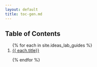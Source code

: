 ```yaml
---
layout: default
title: toc-gen.md
---
```

<h2>Table of Contents</h2> 
<ol>
{% for each in site.ideas_lab_guides %}
<li><a href="{{each.title}}">{{ each.title}}</a></li>

{% endfor %}
</ol>